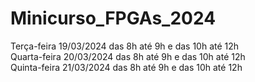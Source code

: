 # Minicurso_FPGAs_2024
Terça-feira 19/03/2024 das 8h até 9h e das 10h até 12h <br>
Quarta-feira 20/03/2024 das 8h até 9h e das 10h até 12h <br>
Quinta-feira 21/03/2024 das 8h até 9h e das 10h até 12h <br>
